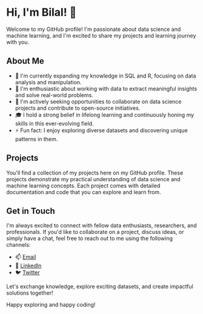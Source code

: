 # Hi, I'm Bilal! 👋

Welcome to my GitHub profile! I'm passionate about data science and machine learning, and I'm excited to share my projects and learning journey with you. 

## About Me

- 🌱 I'm currently expanding my knowledge in SQL and R, focusing on data analysis and manipulation.
- 👀 I'm enthusiastic about working with data to extract meaningful insights and solve real-world problems.
- 💼 I'm actively seeking opportunities to collaborate on data science projects and contribute to open-source initiatives.
- 🎓 I hold a strong belief in lifelong learning and continuously honing my skills in this ever-evolving field.
- ⚡ Fun fact: I enjoy exploring diverse datasets and discovering unique patterns in them.

## Projects

You'll find a collection of my projects here on my GitHub profile. These projects demonstrate my practical understanding of data science and machine learning concepts. Each project comes with detailed documentation and code that you can explore and learn from.

## Get in Touch

I'm always excited to connect with fellow data enthusiasts, researchers, and professionals. If you'd like to collaborate on a project, discuss ideas, or simply have a chat, feel free to reach out to me using the following channels:

- 📫 [Email](mailto:your-email@example.com)
- 💼 [LinkedIn](https://linkedin.com/in/your-linkedin-profile)
- 🐦 [Twitter](https://twitter.com/your-twitter-handle)

Let's exchange knowledge, explore exciting datasets, and create impactful solutions together!

Happy exploring and happy coding!


<!---
estramoe/estramoe is a ✨ special ✨ repository because its `README.md` (this file) appears on your GitHub profile.
You can click the Preview link to take a look at your changes.
--->
